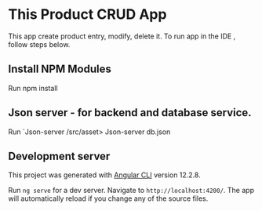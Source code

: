 # This Product CRUD App
This app create product entry, modify, delete it.
To run app in the IDE , follow steps below.

## Install NPM Modules
Run npm install

## Json server - for backend and database service. 
Run `Json-server 
/src/asset> Json-server db.json

## Development server
This project was generated with [Angular CLI](https://github.com/angular/angular-cli) version 12.2.8.

Run `ng serve` for a dev server. Navigate to `http://localhost:4200/`. The app will automatically reload if you change any of the source files.

